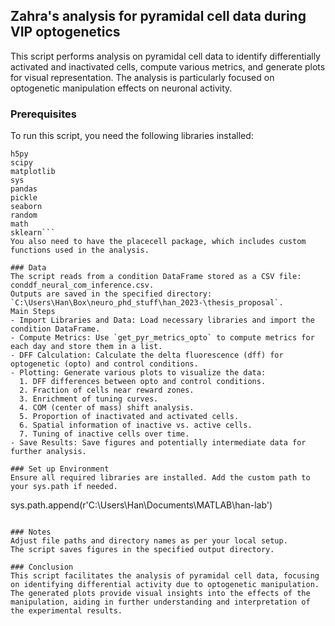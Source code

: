 ## Zahra's analysis for pyramidal cell data during VIP optogenetics
This script performs analysis on pyramidal cell data to identify differentially activated and inactivated cells, compute various metrics, and generate plots for visual representation. The analysis is particularly focused on optogenetic manipulation effects on neuronal activity.

### Prerequisites
To run this script, you need the following libraries installed:
```numpy
h5py
scipy
matplotlib
sys
pandas
pickle
seaborn
random
math
sklearn```
You also need to have the placecell package, which includes custom functions used in the analysis.

### Data
The script reads from a condition DataFrame stored as a CSV file: conddf_neural_com_inference.csv.
Outputs are saved in the specified directory: `C:\Users\Han\Box\neuro_phd_stuff\han_2023-\thesis_proposal`.
Main Steps
- Import Libraries and Data: Load necessary libraries and import the condition DataFrame.
- Compute Metrics: Use `get_pyr_metrics_opto` to compute metrics for each day and store them in a list.
- DFF Calculation: Calculate the delta fluorescence (dff) for optogenetic (opto) and control conditions.
- Plotting: Generate various plots to visualize the data:
  1. DFF differences between opto and control conditions.
  2. Fraction of cells near reward zones.
  3. Enrichment of tuning curves.
  4. COM (center of mass) shift analysis.
  5. Proportion of inactivated and activated cells.
  6. Spatial information of inactive vs. active cells.
  7. Tuning of inactive cells over time.
- Save Results: Save figures and potentially intermediate data for further analysis.

### Set up Environment
Ensure all required libraries are installed. Add the custom path to your sys.path if needed.
```
sys.path.append(r'C:\Users\Han\Documents\MATLAB\han-lab')
```

### Notes
Adjust file paths and directory names as per your local setup.
The script saves figures in the specified output directory.

### Conclusion
This script facilitates the analysis of pyramidal cell data, focusing on identifying differential activity due to optogenetic manipulation. The generated plots provide visual insights into the effects of the manipulation, aiding in further understanding and interpretation of the experimental results.